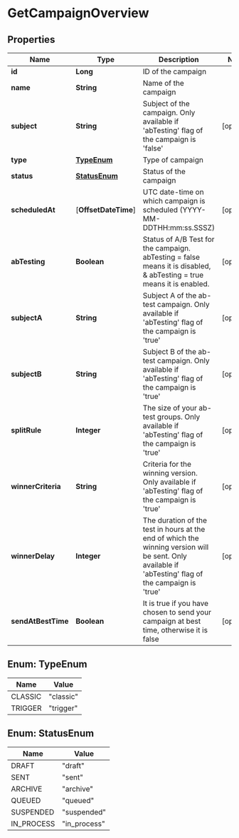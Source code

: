 
# GetCampaignOverview

## Properties
Name | Type | Description | Notes
------------ | ------------- | ------------- | -------------
**id** | **Long** | ID of the campaign | 
**name** | **String** | Name of the campaign | 
**subject** | **String** | Subject of the campaign. Only available if &#39;abTesting&#39; flag of the campaign is &#39;false&#39; |  [optional]
**type** | [**TypeEnum**](#TypeEnum) | Type of campaign | 
**status** | [**StatusEnum**](#StatusEnum) | Status of the campaign | 
**scheduledAt** | [**OffsetDateTime**] | UTC date-time on which campaign is scheduled (YYYY-MM-DDTHH:mm:ss.SSSZ) |  [optional]
**abTesting** | **Boolean** | Status of A/B Test for the campaign. abTesting &#x3D; false means it is disabled, &amp; abTesting &#x3D; true means it is enabled. |  [optional]
**subjectA** | **String** | Subject A of the ab-test campaign. Only available if &#39;abTesting&#39; flag of the campaign is &#39;true&#39; |  [optional]
**subjectB** | **String** | Subject B of the ab-test campaign. Only available if &#39;abTesting&#39; flag of the campaign is &#39;true&#39; |  [optional]
**splitRule** | **Integer** | The size of your ab-test groups. Only available if &#39;abTesting&#39; flag of the campaign is &#39;true&#39; |  [optional]
**winnerCriteria** | **String** | Criteria for the winning version. Only available if &#39;abTesting&#39; flag of the campaign is &#39;true&#39; |  [optional]
**winnerDelay** | **Integer** | The duration of the test in hours at the end of which the winning version will be sent. Only available if &#39;abTesting&#39; flag of the campaign is &#39;true&#39; |  [optional]
**sendAtBestTime** | **Boolean** | It is true if you have chosen to send your campaign at best time, otherwise it is false |  [optional]


<a name="TypeEnum"></a>
## Enum: TypeEnum
Name | Value
---- | -----
CLASSIC | &quot;classic&quot;
TRIGGER | &quot;trigger&quot;


<a name="StatusEnum"></a>
## Enum: StatusEnum
Name | Value
---- | -----
DRAFT | &quot;draft&quot;
SENT | &quot;sent&quot;
ARCHIVE | &quot;archive&quot;
QUEUED | &quot;queued&quot;
SUSPENDED | &quot;suspended&quot;
IN_PROCESS | &quot;in_process&quot;



